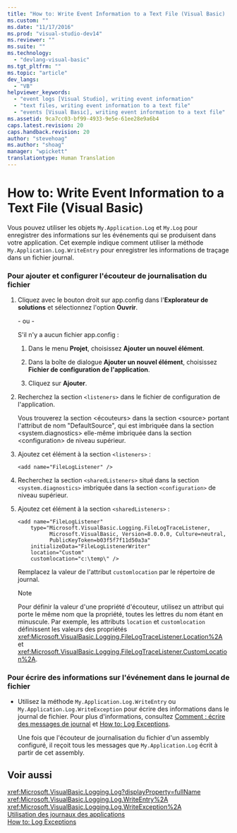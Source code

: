 ```yaml
---
title: "How to: Write Event Information to a Text File (Visual Basic) | Microsoft Docs"
ms.custom: ""
ms.date: "11/17/2016"
ms.prod: "visual-studio-dev14"
ms.reviewer: ""
ms.suite: ""
ms.technology: 
  - "devlang-visual-basic"
ms.tgt_pltfrm: ""
ms.topic: "article"
dev_langs: 
  - "VB"
helpviewer_keywords: 
  - "event logs [Visual Studio], writing event information"
  - "text files, writing event information to a text file"
  - "events [Visual Basic], writing event information to a text file"
ms.assetid: 9ca7cc03-bf99-4933-9e5e-61ee28e9a6b4
caps.latest.revision: 20
caps.handback.revision: 20
author: "stevehoag"
ms.author: "shoag"
manager: "wpickett"
translationtype: Human Translation
---
```

# How to: Write Event Information to a Text File (Visual Basic)
Vous pouvez utiliser les objets `My.Application.Log` et `My.Log` pour enregistrer des informations sur les événements qui se produisent dans votre application.  Cet exemple indique comment utiliser la méthode `My.Application.Log.WriteEntry` pour enregistrer les informations de traçage dans un fichier journal.  
  
### Pour ajouter et configurer l'écouteur de journalisation du fichier  
  
1.  Cliquez avec le bouton droit sur app.config dans l'**Explorateur de solutions** et sélectionnez l'option **Ouvrir**.  
  
     \- ou \-  
  
     S'il n'y a aucun fichier app.config :  
  
    1.  Dans le menu **Projet**, choisissez **Ajouter un nouvel élément**.  
  
    2.  Dans la boîte de dialogue **Ajouter un nouvel élément**, choisissez **Fichier de configuration de l'application**.  
  
    3.  Cliquez sur **Ajouter**.  
  
2.  Recherchez la section `<listeners>` dans le fichier de configuration de l'application.  
  
     Vous trouverez la section \<écouteurs\> dans la section \<source\> portant l'attribut de nom "DefaultSource", qui est imbriquée dans la section \<system.diagnostics\> elle\-même imbriquée dans la section \<configuration\> de niveau supérieur.  
  
3.  Ajoutez cet élément à la section `<listeners>` :  
  
    ```  
    <add name="FileLogListener" />  
    ```  
  
4.  Recherchez la section `<sharedListeners>` situé dans la section `<system.diagnostics>` imbriquée dans la section `<configuration>` de niveau supérieur.  
  
5.  Ajoutez cet élément à la section `<sharedListeners>` :  
  
    ```  
    <add name="FileLogListener"   
        type="Microsoft.VisualBasic.Logging.FileLogTraceListener,   
              Microsoft.VisualBasic, Version=8.0.0.0, Culture=neutral,   
              PublicKeyToken=b03f5f7f11d50a3a"  
        initializeData="FileLogListenerWriter"  
        location="Custom"  
        customlocation="c:\temp\" />  
    ```  
  
     Remplacez la valeur de l'attribut `customlocation` par le répertoire de journal.  
  
    > [!NOTE]
    >  Pour définir la valeur d'une propriété d'écouteur, utilisez un attribut qui porte le même nom que la propriété, toutes les lettres du nom étant en minuscule.  Par exemple, les attributs `location` et `customlocation` définissent les valeurs des propriétés <xref:Microsoft.VisualBasic.Logging.FileLogTraceListener.Location%2A> et <xref:Microsoft.VisualBasic.Logging.FileLogTraceListener.CustomLocation%2A>.  
  
### Pour écrire des informations sur l'événement dans le journal de fichier  
  
-   Utilisez la méthode `My.Application.Log.WriteEntry` ou `My.Application.Log.WriteException` pour écrire des informations dans le journal de fichier.  Pour plus d'informations, consultez [Comment : écrire des messages de journal](../../../../visual-basic/developing-apps/programming/log-info/how-to-write-log-messages.md) et [How to: Log Exceptions](../../../../visual-basic/developing-apps/programming/log-info/how-to-log-exceptions.md).  
  
     Une fois que l'écouteur de journalisation du fichier d'un assembly configuré, il reçoit tous les messages que `My.Application.Log` écrit à partir de cet assembly.  
  
## Voir aussi  
 <xref:Microsoft.VisualBasic.Logging.Log?displayProperty=fullName>   
 <xref:Microsoft.VisualBasic.Logging.Log.WriteEntry%2A>   
 <xref:Microsoft.VisualBasic.Logging.Log.WriteException%2A>   
 [Utilisation des journaux des applications](../../../../visual-basic/developing-apps/programming/log-info/working-with-application-logs.md)   
 [How to: Log Exceptions](../../../../visual-basic/developing-apps/programming/log-info/how-to-log-exceptions.md)